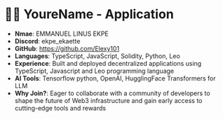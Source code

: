 
#  🧑‍💻 YoureName - Application

- **Nmae**: EMMANUEL LINUS EKPE
- **Discord**: ekpe_ekaette
- **GitHub**: https://github.com/Elexy101
- **Languages**: TypeScript, JavaScript, Solidity, Python, Leo
- **Experience**: Built and deployed decentralized applications using TypeScript, Javascript and Leo programming language
- **AI Tools**: Tensorflow python, OpenAI, HugglingFace Transformers for LLM
- **Why Join?**: Eager to collaborate with a community of developers to shape the future of Web3 infrastructure and gain early access to cutting-edge tools and rewards

